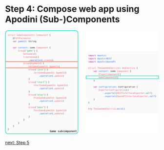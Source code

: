 # Step 4: Compose web app using Apodini (Sub-)Components

![step-4](./info-material/Apodini-OAS-Instructions/step-4.png)

[next: Step 5](./step-5.md)
